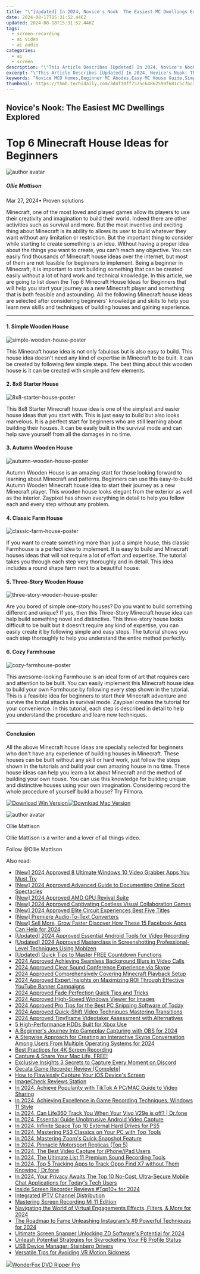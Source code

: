 ```yaml
---
title: "\"[Updated] In 2024, Novice's Nook  The Easiest MC Dwellings Explored\""
date: 2024-08-17T15:31:52.446Z
updated: 2024-08-18T15:31:52.446Z
tags: 
  - screen-recording
  - ai video
  - ai audio
categories: 
  - ai
  - screen
description: "\"This Article Describes [Updated] In 2024, Novice's Nook: The Easiest MC Dwellings Explored\""
excerpt: "\"This Article Describes [Updated] In 2024, Novice's Nook: The Easiest MC Dwellings Explored\""
keywords: "Novice MCD Homes,Beginner MC Abodes,Easy MC House Guide,Simple MC Housing,Nook for New MCs,MC Dwellings Basics,MC Houses 101"
thumbnail: https://thmb.techidaily.com/3d4f10ff7575c64862599f681c5c76c2a7860b5686d5a4ad72e83eea7dc08de2.jpg
---
```


## Novice's Nook: The Easiest MC Dwellings Explored

# Top 6 Minecraft House Ideas for Beginners

![author avatar](https://images.wondershare.com/filmora/article-images/ollie-mattison.jpg)

##### Ollie Mattison

 Mar 27, 2024• Proven solutions

Minecraft, one of the most loved and played games allow its players to use their creativity and imagination to build their world. Indeed there are other activities such as survival and more. But the most inventive and exciting thing about Minecraft is its ability to allows its user to build whatever they want without any limitation or restriction. But the important thing to consider while starting to create something is an idea. Without having a proper idea about the things you want to create, you can't reach any objective. You can easily find thousands of Minecraft house ideas over the internet, but most of them are not feasible for beginners to implement. Being a beginner in Minecraft, it is important to start building something that can be created easily without a lot of hard work and technical knowledge. In this article, we are going to list down the Top 6 Minecraft House Ideas for Beginners that will help you start your journey as a new Minecraft player and something that is both feasible and astounding. All the following Minecraft house ideas are selected after considering beginners' knowledge and skills to help you learn new skills and techniques of building houses and gaining experience.

---

#### 1\. Simple Wooden House

![simple-wooden-house-poster](https://images.wondershare.com/filmora/article-images/simple-wooden-house-poster.jpg)

This Minecraft house idea is not only fabulous but is also easy to build. This house idea doesn't need any kind of expertise in Minecraft to be built. It can be created by following few simple steps. The best thing about this wooden house is it can be created with simple and few elements.

#### 2\. 8x8 Starter House

![8x8-starter-house-poster](https://images.wondershare.com/filmora/article-images/8x8-starter-house-poster.jpg)

This 8x8 Starter Minecraft house idea is one of the simplest and easier house ideas that you start with. This is just easy to build but also looks marvelous. It is a perfect start for beginners who are still learning about building their houses. It can be easily built in the survival mode and can help save yourself from all the damages in no time.

#### 3\. Autumn Wooden House

![autumn-wooden-house-poster](https://images.wondershare.com/filmora/article-images/autumn-wooden-house-poster.jpg)

Autumn Wooden House is an amazing start for those looking forward to learning about Minecraft and patterns. Beginners can use this easy-to-build Autumn Wooden Minecraft house idea to start their journey as a new Minecraft player. This wooden house looks elegant from the exterior as well as the interior. Zaypixel has shown everything in detail to help you follow each and every step without any problem.

#### 4\. Classic Farm House

![classic-farm-house-poster](https://images.wondershare.com/filmora/article-images/classic-farm-house-poster.jpg)

If you want to create something more than just a simple house, this classic Farmhouse is a perfect idea to implement. It is easy to build and Minecraft houses ideas that will not require a lot of effort and expertise. The tutorial takes you through each step very thoroughly and in detail. This idea includes a round shape farm next to a beautiful house.

#### 5\. Three-Story Wooden House

![three-story-wooden-house-poster](https://images.wondershare.com/filmora/article-images/three-story-wooden-house-poster.jpg)

Are you bored of simple one-story houses? Do you want to build something different and unique? If yes, then this Three-Story Minecraft house idea can help build something novel and distinctive. This three-story house looks difficult to be built but it doesn't require any kind of expertise, you can easily create it by following simple and easy steps. The tutorial shows you each step thoroughly to help you understand the entire method perfectly.

#### 6\. Cozy Farmhouse

![cozy-farmhouse-poster](https://images.wondershare.com/filmora/article-images/cozy-farmhouse-poster.jpg)

This awesome-looking Farmhouse is an ideal form of art that requires care and attention to be built. You can easily implement this Minecraft house idea to build your own Farmhouse by following every step shown in the tutorial. This is a feasible idea for beginners to start their Minecraft adventure and survive the brutal attacks in survival mode. Zaypixel creates the tutorial for your convenience. In this tutorial, each step is described in detail to help you understand the procedure and learn new techniques.

---

#### Conclusion

All the above Minecraft house ideas are specially selected for beginners who don't have any experience of building houses in Minecraft. These houses can be built without any skill or hard work, just follow the steps shown in the tutorials and build your own amazing house in no time. These house ideas can help you learn a lot about Minecraft and the method of building your own house. You can use this knowledge for building unique and distinctive houses using your own imagination.
Considering record the whole procedure of yourself build a house? Try Filmora.

[![Download Win Version](https://images.wondershare.com/filmora/guide/download-btn-win.jpg)](https://tools.techidaily.com/wondershare/filmora/download/)[![Download Mac Version](https://images.wondershare.com/filmora/guide/download-btn-mac.jpg)](https://tools.techidaily.com/wondershare/filmora/download/)

![author avatar](https://images.wondershare.com/filmora/article-images/ollie-mattison.jpg)

Ollie Mattison

Ollie Mattison is a writer and a lover of all things video.

Follow @Ollie Mattison

<span class="atpl-alsoreadstyle">Also read:</span>
<div><ul>
<li><a href="https://on-screen-recording.techidaily.com/new-2024-approved-8-ultimate-windows-10-video-grabber-apps-you-must-try/"><u>[New] 2024 Approved  8 Ultimate Windows 10 Video Grabber Apps You Must Try</u></a></li>
<li><a href="https://on-screen-recording.techidaily.com/new-2024-approved-advanced-guide-to-documenting-online-sport-spectacles/"><u>[New] 2024 Approved  Advanced Guide to Documenting Online Sport Spectacles</u></a></li>
<li><a href="https://on-screen-recording.techidaily.com/new-2024-approved-amd-gpu-revival-suite/"><u>[New] 2024 Approved  AMD GPU Revival Suite</u></a></li>
<li><a href="https://on-screen-recording.techidaily.com/new-2024-approved-captivating-costless-visual-collaboration-games/"><u>[New] 2024 Approved  Captivating Costless Visual Collaboration Games</u></a></li>
<li><a href="https://on-screen-recording.techidaily.com/new-2024-approved-elite-circuit-experiences-best-five-titles/"><u>[New] 2024 Approved  Elite Circuit Experiences  Best Five Titles</u></a></li>
<li><a href="https://extra-guidance.techidaily.com/new-premiere-audio-to-text-converters/"><u>[New] Premiere Audio-To-Text Converters</u></a></li>
<li><a href="https://facebook-video-content.techidaily.com/new-sell-more-grow-faster-discover-how-these-15-facebook-apps-can-help-for-2024/"><u>[New] Sell More, Grow Faster  Discover How These 15 Facebook Apps Can Help for 2024</u></a></li>
<li><a href="https://screen-capture.techidaily.com/updated-2024-approved-essential-android-tools-for-video-recording/"><u>[Updated] 2024 Approved  Essential Android Tools for Video Recording</u></a></li>
<li><a href="https://video-capture.techidaily.com/updated-2024-approved-masterclass-in-screenshotting-professional-level-techniques-using-mobizen/"><u>[Updated] 2024 Approved  Masterclass in Screenshotting  Professional-Level Techniques Using Mobizen</u></a></li>
<li><a href="https://extra-approaches.techidaily.com/updated-quick-tips-to-master-free-countdown-functions/"><u>[Updated] Quick Tips to Master FREE Countdown Functions</u></a></li>
<li><a href="https://on-screen-recording.techidaily.com/2024-approved-achieving-seamless-background-blurs-in-video-calls/"><u>2024 Approved  Achieving Seamless Background Blurs in Video Calls</u></a></li>
<li><a href="https://on-screen-recording.techidaily.com/2024-approved-clear-sound-conference-experience-via-skype/"><u>2024 Approved  Clear Sound Conference Experience via Skype</u></a></li>
<li><a href="https://on-screen-recording.techidaily.com/2024-approved-comprehensively-covering-minecraft-playback-setup/"><u>2024 Approved  Comprehensively Covering Minecraft Playback Setup</u></a></li>
<li><a href="https://youtube-stream.techidaily.com/2024-approved-expert-insights-on-maximizing-roi-through-effective-youtube-banner-campaigns/"><u>2024 Approved  Expert Insights on Maximizing ROI Through Effective YouTube Banner Campaigns</u></a></li>
<li><a href="https://on-screen-recording.techidaily.com/2024-approved-fade-perfection-quick-tips-and-tricks/"><u>2024 Approved  Fade Perfection  Quick Tips and Tricks</u></a></li>
<li><a href="https://some-knowledge.techidaily.com/2024-approved-high-speed-windows-viewer-for-images/"><u>2024 Approved  High-Speed Windows Viewer for Images</u></a></li>
<li><a href="https://on-screen-recording.techidaily.com/2024-approved-pro-tips-for-the-best-pc-snipping-software-of-today/"><u>2024 Approved  Pro Tips for the Best PC Snipping Software of Today</u></a></li>
<li><a href="https://on-screen-recording.techidaily.com/2024-approved-quick-shift-video-techniques-mastering-transitions/"><u>2024 Approved  Quick-Shift Video Techniques  Mastering Transitions</u></a></li>
<li><a href="https://on-screen-recording.techidaily.com/2024-approved-tinyframe-videotaker-assessment-with-alternatives/"><u>2024 Approved  TinyFrame Videotaker Assessment with Alternatives</u></a></li>
<li><a href="https://on-screen-recording.techidaily.com/5-high-performance-hdds-built-for-xbox-use/"><u>5 High-Performance HDDs Built for Xbox Use</u></a></li>
<li><a href="https://on-screen-recording.techidaily.com/a-beginners-journey-into-gameplay-capturing-with-obs-for-2024/"><u>A Beginner's Journey Into Gameplay Capturing with OBS for 2024</u></a></li>
<li><a href="https://on-screen-recording.techidaily.com/a-stepwise-approach-for-creating-an-interactive-skype-conversation-among-users-from-multiple-operating-systems-for-2024/"><u>A Stepwise Approach for Creating an Interactive Skype Conversation Among Users From Multiple Operating Systems for 2024</u></a></li>
<li><a href="https://on-screen-recording.techidaily.com/best-practices-for-4k-screen-recording/"><u>Best Practices for 4K Screen Recording</u></a></li>
<li><a href="https://on-screen-recording.techidaily.com/1715701257121-capture-and-share-your-mac-life-free/"><u>Capture & Share Your Mac Life, FREE!</u></a></li>
<li><a href="https://on-screen-recording.techidaily.com/exclusive-insights-3-secrets-to-capture-every-moment-on-discord/"><u>Exclusive Insights  3 Secrets to Capture Every Moment on Discord</u></a></li>
<li><a href="https://on-screen-recording.techidaily.com/gecata-game-recorder-review-complete/"><u>Gecata Game Recorder Review [Complete]</u></a></li>
<li><a href="https://on-screen-recording.techidaily.com/how-to-flawlessly-capture-your-ios-devices-screen/"><u>How to Flawlessly Capture Your iOS Device's Screen</u></a></li>
<li><a href="https://on-screen-recording.techidaily.com/imagecheck-reviews-station/"><u>ImageCheck Reviews Station</u></a></li>
<li><a href="https://tiktok-clips.techidaily.com/in-2024-achieve-popularity-with-tiktok-a-pcmac-guide-to-video-sharing/"><u>In 2024, Achieve Popularity with TikTok  A PC/MAC Guide to Video Sharing</u></a></li>
<li><a href="https://on-screen-recording.techidaily.com/in-2024-achieving-excellence-in-game-recording-techniques-windows-11-style/"><u>In 2024, Achieving Excellence in Game Recording Techniques, Windows 11 Style</u></a></li>
<li><a href="https://review-topics.techidaily.com/in-2024-can-life360-track-you-when-your-vivo-v29e-is-off-drfone-by-drfone-virtual-android/"><u>In 2024, Can Life360 Track You When Your Vivo V29e is off? | Dr.fone</u></a></li>
<li><a href="https://on-screen-recording.techidaily.com/in-2024-essential-guide-unobtrusive-android-video-capture/"><u>In 2024, Essential Guide  Unobtrusive Android Video Capture</u></a></li>
<li><a href="https://on-screen-recording.techidaily.com/in-2024-infinite-space-top-10-external-hard-drives-for-ps5/"><u>In 2024, Infinite Space  Top 10 External Hard Drives for PS5</u></a></li>
<li><a href="https://on-screen-recording.techidaily.com/in-2024-mastering-ps3-classics-on-your-pc-with-top-tools/"><u>In 2024, Mastering PS3 Classics on Your PC with Top Tools</u></a></li>
<li><a href="https://on-screen-recording.techidaily.com/in-2024-mastering-zooms-quick-snapshot-feature/"><u>In 2024, Mastering Zoom's Quick Snapshot Feature</u></a></li>
<li><a href="https://on-screen-recording.techidaily.com/in-2024-pinnacle-motorsport-replicas-top-5/"><u>In 2024, Pinnacle Motorsport Replicas (Top 5)</u></a></li>
<li><a href="https://on-screen-recording.techidaily.com/in-2024-the-best-video-capture-for-iphoneipad-users/"><u>In 2024, The Best Video Capture for iPhone/iPad Users</u></a></li>
<li><a href="https://on-screen-recording.techidaily.com/in-2024-the-ultimate-list-11-premium-sound-recording-tools/"><u>In 2024, The Ultimate List  11 Premium Sound Recording Tools</u></a></li>
<li><a href="https://android-location-track.techidaily.com/in-2024-top-5-tracking-apps-to-track-oppo-find-x7-without-them-knowing-drfone-by-drfone-virtual-android/"><u>In 2024, Top 5 Tracking Apps to Track Oppo Find X7 without Them Knowing | Dr.fone</u></a></li>
<li><a href="https://on-screen-recording.techidaily.com/in-2024-your-privacy-awaits-the-top-10-no-cost-ultra-secure-mobile-chat-applications-for-todays-tech-users/"><u>In 2024, Your Privacy Awaits  The Top 10 No-Cost, Ultra-Secure Mobile Chat Applications for Today's Tech Users</u></a></li>
<li><a href="https://on-screen-recording.techidaily.com/inside-screen-recorder-reviews-top10plus-for-2024/"><u>Inside Screen Recorder Reviews #Top10+ for 2024</u></a></li>
<li><a href="https://on-screen-recording.techidaily.com/integrated-iptv-channel-distribution/"><u>Integrated IPTV Channel Distribution</u></a></li>
<li><a href="https://on-screen-recording.techidaily.com/mastering-screen-recording-mi-11-edition/"><u>Mastering Screen Recording  Mi 11 Edition</u></a></li>
<li><a href="https://on-screen-recording.techidaily.com/navigating-the-world-of-virtual-engagements-effects-filters-and-more-for-2024/"><u>Navigating the World of Virtual Engagements  Effects, Filters, & More for 2024</u></a></li>
<li><a href="https://some-skills.techidaily.com/the-roadmap-to-fame-unleashing-instagrams-9-powerful-techniques-for-2024/"><u>The Roadmap to Fame  Unleashing Instagram's #9 Powerful Techniques for 2024</u></a></li>
<li><a href="https://screen-capture.techidaily.com/ultimate-screen-snapper-unlocking-zd-softwares-potential-for-2024/"><u>Ultimate Screen Snapper  Unlocking ZD Software's Potential for 2024</u></a></li>
<li><a href="https://facebook-video-recording.techidaily.com/unleash-potential-strategies-for-skyrocketing-your-fb-profile-status/"><u>Unleash Potential  Strategies for Skyrocketing Your FB Profile Status</u></a></li>
<li><a href="https://driver-install.techidaily.com/usb-device-manager-steinberg-drivers/"><u>USB Device Manager: Steinberg Drivers</u></a></li>
<li><a href="https://extra-hints.techidaily.com/versatile-tips-for-avoiding-vr-motion-sickness/"><u>Versatile Tips for Avoiding VR Motion Sickness</u></a></li>
</ul></div>

<ins class="adsbygoogle"
      style="display:block"
      data-ad-client="ca-pub-7571918770474297"
      data-ad-slot="8358498916"
      data-ad-format="auto"
      data-full-width-responsive="true"></ins>
<!-- affiliate ads begin -->
<a href="https://secure.2checkout.com/order/checkout.php?PRODS=3922934&QTY=1&AFFILIATE=108875&CART=1"><img src="https://secure.avangate.com/images/merchant/4b0a0290ad7df100b77e86839989a75e/products/ripperpro.png" border="0">WonderFox DVD Ripper Pro</a>
<!-- affiliate ads end -->